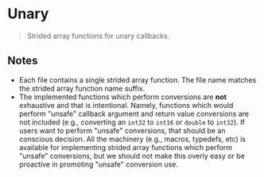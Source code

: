 <!--

@license Apache-2.0

Copyright (c) 2020 The Stdlib Authors.

Licensed under the Apache License, Version 2.0 (the "License");
you may not use this file except in compliance with the License.
You may obtain a copy of the License at

   http://www.apache.org/licenses/LICENSE-2.0

Unless required by applicable law or agreed to in writing, software
distributed under the License is distributed on an "AS IS" BASIS,
WITHOUT WARRANTIES OR CONDITIONS OF ANY KIND, either express or implied.
See the License for the specific language governing permissions and
limitations under the License.

-->

# Unary

> Strided array functions for unary callbacks.

## Notes

-   Each file contains a single strided array function. The file name matches the strided array function name suffix.
-   The implemented functions which perform conversions are **not** exhaustive and that is intentional. Namely, functions which would perform "unsafe" callback argument and return value conversions are not included (e.g., converting an `int32` to `int16` or `double` to `int32`). If users want to perform "unsafe" conversions, that should be an conscious decision. All the machinery (e.g., macros, typedefs, etc) is available for implementing strided array functions which perform "unsafe" conversions, but we should not make this overly easy or be proactive in promoting "unsafe" conversion use.
